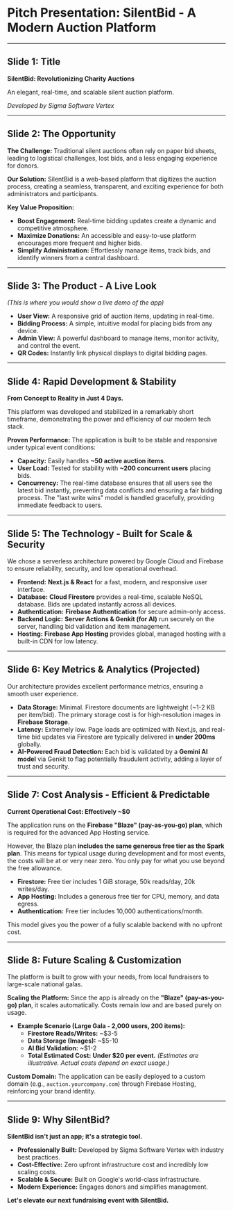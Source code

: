 
# Pitch Presentation: SilentBid - A Modern Auction Platform

---

## Slide 1: Title

**SilentBid: Revolutionizing Charity Auctions**

An elegant, real-time, and scalable silent auction platform.

*Developed by Sigma Software Vertex*

---

## Slide 2: The Opportunity

**The Challenge:** Traditional silent auctions often rely on paper bid sheets, leading to logistical challenges, lost bids, and a less engaging experience for donors.

**Our Solution:** SilentBid is a web-based platform that digitizes the auction process, creating a seamless, transparent, and exciting experience for both administrators and participants.

**Key Value Proposition:**
*   **Boost Engagement:** Real-time bidding updates create a dynamic and competitive atmosphere.
*   **Maximize Donations:** An accessible and easy-to-use platform encourages more frequent and higher bids.
*   **Simplify Administration:** Effortlessly manage items, track bids, and identify winners from a central dashboard.

---

## Slide 3: The Product - A Live Look

*(This is where you would show a live demo of the app)*

*   **User View:** A responsive grid of auction items, updating in real-time.
*   **Bidding Process:** A simple, intuitive modal for placing bids from any device.
*   **Admin View:** A powerful dashboard to manage items, monitor activity, and control the event.
*   **QR Codes:** Instantly link physical displays to digital bidding pages.

---

## Slide 4: Rapid Development & Stability

**From Concept to Reality in Just 4 Days.**

This platform was developed and stabilized in a remarkably short timeframe, demonstrating the power and efficiency of our modern tech stack.

**Proven Performance:**
The application is built to be stable and responsive under typical event conditions:
*   **Capacity:** Easily handles **~50 active auction items**.
*   **User Load:** Tested for stability with **~200 concurrent users** placing bids.
*   **Concurrency:** The real-time database ensures that all users see the latest bid instantly, preventing data conflicts and ensuring a fair bidding process. The "last write wins" model is handled gracefully, providing immediate feedback to users.

---

## Slide 5: The Technology - Built for Scale & Security

We chose a serverless architecture powered by Google Cloud and Firebase to ensure reliability, security, and low operational overhead.

*   **Frontend:** **Next.js & React** for a fast, modern, and responsive user interface.
*   **Database:** **Cloud Firestore** provides a real-time, scalable NoSQL database. Bids are updated instantly across all devices.
*   **Authentication:** **Firebase Authentication** for secure admin-only access.
*   **Backend Logic:** **Server Actions & Genkit (for AI)** run securely on the server, handling bid validation and item management.
*   **Hosting:** **Firebase App Hosting** provides global, managed hosting with a built-in CDN for low latency.

---

## Slide 6: Key Metrics & Analytics (Projected)

Our architecture provides excellent performance metrics, ensuring a smooth user experience.

*   **Data Storage:** Minimal. Firestore documents are lightweight (~1-2 KB per item/bid). The primary storage cost is for high-resolution images in **Firebase Storage**.
*   **Latency:** Extremely low. Page loads are optimized with Next.js, and real-time bid updates via Firestore are typically delivered in **under 200ms** globally.
*   **AI-Powered Fraud Detection:** Each bid is validated by a **Gemini AI model** via Genkit to flag potentially fraudulent activity, adding a layer of trust and security.

---

## Slide 7: Cost Analysis - Efficient & Predictable

**Current Operational Cost: Effectively ~$0**

The application runs on the **Firebase "Blaze" (pay-as-you-go) plan**, which is required for the advanced App Hosting service.

However, the Blaze plan **includes the same generous free tier as the Spark plan**. This means for typical usage during development and for most events, the costs will be at or very near zero. You only pay for what you use beyond the free allowance.

*   **Firestore:** Free tier includes 1 GiB storage, 50k reads/day, 20k writes/day.
*   **App Hosting:** Includes a generous free tier for CPU, memory, and data egress.
*   **Authentication:** Free tier includes 10,000 authentications/month.

This model gives you the power of a fully scalable backend with no upfront cost.

---

## Slide 8: Future Scaling & Customization

The platform is built to grow with your needs, from local fundraisers to large-scale national galas.

**Scaling the Platform:**
Since the app is already on the **"Blaze" (pay-as-you-go) plan**, it scales automatically. Costs remain low and are based purely on usage.
*   **Example Scenario (Large Gala - 2,000 users, 200 items):**
    *   **Firestore Reads/Writes:** ~$3-5
    *   **Data Storage (Images):** ~$5-10
    *   **AI Bid Validation:** ~$1-2
    *   **Total Estimated Cost:** **Under $20 per event.**
    *(Estimates are illustrative. Actual costs depend on exact usage.)*

**Custom Domain:**
The application can be easily deployed to a custom domain (e.g., `auction.yourcompany.com`) through Firebase Hosting, reinforcing your brand identity.

---

## Slide 9: Why SilentBid?

**SilentBid isn't just an app; it's a strategic tool.**

*   **Professionally Built:** Developed by Sigma Software Vertex with industry best practices.
*   **Cost-Effective:** Zero upfront infrastructure cost and incredibly low scaling costs.
*   **Scalable & Secure:** Built on Google's world-class infrastructure.
*   **Modern Experience:** Engages donors and simplifies management.

**Let's elevate our next fundraising event with SilentBid.**
